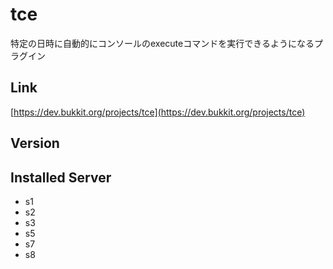 # tce
特定の日時に自動的にコンソールのexecuteコマンドを実行できるようになるプラグイン

## Link
[https://dev.bukkit.org/projects/tce](https://dev.bukkit.org/projects/tce)

## Version

## Installed Server
- s1
- s2
- s3
- s5
- s7
- s8
